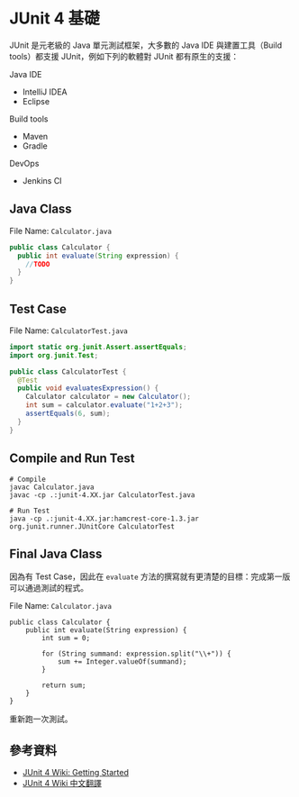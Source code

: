 # JUnit 4 基礎

JUnit 是元老級的 Java 單元測試框架，大多數的 Java IDE 與建置工具（Build tools）都支援 JUnit，例如下列的軟體對 JUnit 都有原生的支援：

Java IDE

* IntelliJ IDEA
* Eclipse

Build tools

* Maven
* Gradle

DevOps

* Jenkins CI

## Java Class

File Name: `Calculator.java`

```java
public class Calculator {
  public int evaluate(String expression) {
    //TODO
  }
}
```

## Test Case

File Name: `CalculatorTest.java`

```java
import static org.junit.Assert.assertEquals;
import org.junit.Test;

public class CalculatorTest {
  @Test
  public void evaluatesExpression() {
    Calculator calculator = new Calculator();
    int sum = calculator.evaluate("1+2+3");
    assertEquals(6, sum);
  }
}
```

## Compile and Run Test

```
# Compile
javac Calculator.java
javac -cp .:junit-4.XX.jar CalculatorTest.java

# Run Test
java -cp .:junit-4.XX.jar:hamcrest-core-1.3.jar org.junit.runner.JUnitCore CalculatorTest
```

## Final Java Class

因為有 Test Case，因此在 `evaluate` 方法的撰寫就有更清楚的目標：完成第一版可以通過測試的程式。

File Name: `Calculator.java`

```
public class Calculator {
    public int evaluate(String expression) {
        int sum = 0;

        for (String summand: expression.split("\\+")) {
            sum += Integer.valueOf(summand);
        }

        return sum;
    }
}
```

重新跑一次測試。

## 參考資料

* [JUnit 4 Wiki: Getting Started](https://github.com/junit-team/junit4/wiki/Getting-started)
* [JUnit 4 Wiki 中文翻譯](http://junit.dontcareabout.us/Getting-started.html)

